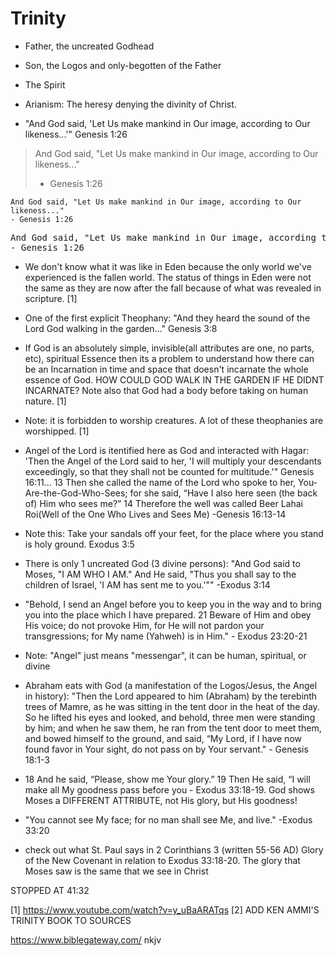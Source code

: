 # Trinity

- Father, the uncreated Godhead
- Son, the Logos and only-begotten of the Father
- The Spirit

- Arianism: The heresy denying the divinity of Christ.

- "And God said, 'Let Us make mankind in Our image, according to Our likeness...'" Genesis 1:26

> And God said, "Let Us make mankind in Our image, according to Our likeness..."
> - Genesis 1:26

    And God said, "Let Us make mankind in Our image, according to Our likeness..."
    - Genesis 1:26

<pre>
And God said, "Let Us make mankind in Our image, according to Our likeness..."
- Genesis 1:26
</pre>

- We don't know what it was like in Eden because the only world we've experienced is the fallen world.  The status of things in Eden were not the same as they are now after the fall because of what was revealed in scripture. [1]

- One of the first explicit Theophany: "And they heard the sound of the Lord God walking in the garden..." Genesis 3:8

- If God is an absolutely simple, invisible(all attributes are one, no parts, etc), spiritual Essence then its a problem to understand how there can be an Incarnation in time and space that doesn't incarnate the whole essence of God.  HOW COULD GOD WALK IN THE GARDEN IF HE DIDNT INCARNATE?  Note also that God had a body before taking on human nature. [1]

- Note: it is forbidden to worship creatures.  A lot of these theophanies are worshipped. [1]

- Angel of the Lord is itentified here as God and interacted with Hagar: 'Then the Angel of the Lord said to her, 'I will multiply your descendants exceedingly, so that they shall not be counted for multitude.'" Genesis 16:11... 13 Then she called the name of the Lord who spoke to her, You-Are-the-God-Who-Sees; for she said, “Have I also here seen (the back of) Him who sees me?” 14 Therefore the well was called Beer Lahai Roi(Well of the One Who Lives and Sees Me) -Genesis 16:13-14

- Note this: Take your sandals off your feet, for the place where you stand is holy ground. Exodus 3:5

- There is only 1 uncreated God (3 divine persons): "And God said to Moses, "I AM WHO I AM." And He said, "Thus you shall say to the children of Israel, 'I AM has sent me to you.'"" -Exodus 3:14

- "Behold, I send an Angel before you to keep you in the way and to bring you into the place which I have prepared. 21 Beware of Him and obey His voice; do not provoke Him, for He will not pardon your transgressions; for My name (Yahweh) is in Him." - Exodus 23:20-21

- Note: "Angel" just means "messengar", it can be human, spiritual, or divine

- Abraham eats with God (a manifestation of the Logos/Jesus, the Angel in history): "Then the Lord appeared to him (Abraham) by the terebinth trees of Mamre, as he was sitting in the tent door in the heat of the day. So he lifted his eyes and looked, and behold, three men were standing by him; and when he saw them, he ran from the tent door to meet them, and bowed himself to the ground, and said, “My Lord, if I have now found favor in Your sight, do not pass on by Your servant." - Genesis 18:1-3

- 18 And he said, “Please, show me Your glory.” 19 Then He said, “I will make all My goodness pass before you - Exodus 33:18-19.  God shows Moses a DIFFERENT ATTRIBUTE, not His glory, but His goodness!

- "You cannot see My face; for no man shall see Me, and live." -Exodus 33:20

- check out what St. Paul says in 2 Corinthians 3 (written 55-56 AD) Glory of the New Covenant in relation to Exodus 33:18-20.  The glory that Moses saw is the same that we see in Christ

STOPPED AT 41:32

[1] https://www.youtube.com/watch?v=y_uBaARATqs
[2] ADD KEN AMMI'S TRINITY BOOK TO SOURCES



https://www.biblegateway.com/
nkjv